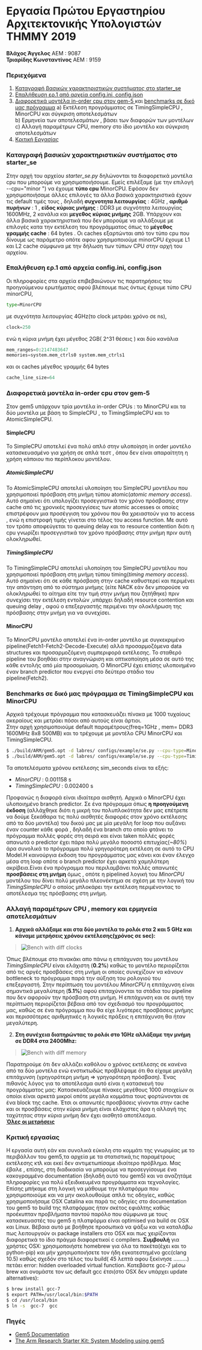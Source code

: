 # Εργασία Πρώτου Εργαστηρίου Αρχιτεκτονικής Υπολογιστών ΤΗΜΜΥ 2019

**Βλάχος Άγγελος** ΑΕΜ : 9087  
**Τριαρίδης Κωνσταντίνος** ΑΕΜ : 9159

### Περιεχόμενα
1. [Καταγραφή βασικών χαρακτηριστικών συστήματος στο starter_se](https://github.com/kostino/ComputerArchitectureLab1#Καταγραφή-βασικών-χαρακτηριστικών-συστήματος-στο-starter_se)
2. [Επαλήθευση ερ.1 από αρχεία config.ini, config.json](https://github.com/kostino/ComputerArchitectureLab1#επαλήθευση-ερ1-από-αρχεία-configini-configjson)
3. [Διαφορετικά μοντέλα in-order cpu στον gem-5 ](https://github.com/kostino/ComputerArchitectureLab1#διαφορετικά-μοντέλα-in-order-cpu-στον-gem-5) και [benchmarks σε δικό μας πρόγραμμα](https://github.com/kostino/ComputerArchitectureLab1#βenchmarks-σε-δικό-μας-πρόγραμμα-σε-timingsimplecpu-και-minorcpu) 
  a) Εκτέλεση προγράμματος σε TimingSimpleCPU , MinorCPU και σύγκριση αποτελεσμάτων  
  b) Ερμηνεία των αποτελεσμάτων , βάσει των διαφορών των μοντέλων  
  c) Αλλαγή παραμέτρων CPU, memory στο ίδιο μοντέλο και σύγκριση αποτελεσμάτων  
4. [Κριτική Εργασίας](https://github.com/kostino/ComputerArchitectureLab1#Κριτική-εργασίας)  


### Καταγραφή βασικών χαρακτηριστικών συστήματος στο starter_se
Στην αρχή του αρχείου _starter_se.py_ δηλώνονται τα διαφορετικά μοντέλα cpu που μπορούμε να χρησιμοποιήσουμε. Εμείς επιλέξαμε (με την επιλογή --cpu="minor ") να έχουμε **τύπο cpu** MinorCPU. Εφόσον δεν χρησιμοποιήσαμε άλλες επιλογές τα άλλα βασικά χαρακτηριστικά έχουν τις default τιμές τους , δηλαδή **συχνοτητα λειτουργίας** : 4GHz , **αριθμό πυρήνων** : 1 , **είδος κύριας μνήμης** : DDR3 με συχνότητα λειτουργίας 1600MHz, 2 κανάλια και **μεγεθος κύριας μνήμης** 2GB. Υπάρχουν και άλλα βασικά χαρακτηριστικά που δεν μπορούμε να αλλάξουμε με επιλογές κατα την εκτέλεση του προγράμματος όπως το **μέγεθος γραμμής cache** : 64 bytes . Οι caches εξαρτώνται από τον τύπο cpu που δίνουμε ως παράμετρο οπότε αφου χρησιμοποιούμε minorCPU έχουμε L1 και L2 cache σύμφωνα με την δήλωση των τύπων CPU στην αρχή του αρχείου.

### Επαλήθευση ερ.1 από αρχεία config.ini, config.json
Οι πληροφορίες στα αρχεία επιβεβαιώνουν τις παρατηρήσεις του προηγούμενου ερωτήματος αφού βλέπουμε πως όντως έχουμε τύπο CPU minorCPU,
```python
type=MinorCPU
```

με συχνότητα λειτουργίας 4GHz(το clock μετράει χρόνο σε ns),
```python
clock=250
```
ενώ η κύρια μνήμη έχει μέγεθος 2GB( 2^31 θέσεις ) και δύο κανάλια
```python
mem_ranges=0:2147483647
memories=system.mem_ctrls0 system.mem_ctrls1
```
και οι caches μέγεθος γραμμής 64 bytes
```python
cache_line_size=64
```
### Διαφορετικά μοντέλα in-order cpu στον gem-5
Στον gem5 υπάρχουν τρία μοντέλα in-order CPUs : το MinorCPU και τα δύο μοντέλα με βάση το SimpleCPU , το TimingSimpleCPU και το AtomicSimpleCPU.
#### SimpleCPU
Το SimpleCPU αποτελεί ένα πολύ απλό στην υλοποίηση  in order μοντέλο κατασκευασμένο για χρήση σε απλά τεστ , όπου δεν είναι απαραίτητη η χρήση κάποιου πιο περίπλοκου μοντέλου.
##### AtomicSimpleCPU
Το AtomicSimpleCPU αποτελεί υλοποίηση του SimpleCPU μοντέλου που χρησιμοποιεί πρόσβαση στη μνήμη τύπου atomic(_atomic memory access_). Αυτό σημαίνει ότι υπολογίζει προσεγγιστικά τον χρόνο πρόσβασης στην cache από τις χρονικές προσεγγίσεις των atomic accesses οι οποίες επιστρέφουν μια προσέγγιση του χρόνου που θα χρειαστούν για το access , ενώ η επιστροφή τιμής γίνεται στο τέλος του access function. Με αυτό τον τρόπο αποφεύγεται το queuing delay και το resource contention διότι η cpu γνωρίζει προσεγγιστικά τον χρόνο πρόσβασης στην μνήμη πριν αυτή ολοκληρωθεί.
##### TimingSimpleCPU
Το TimingSimpleCPU αποτελεί υλοποίηση του SimpleCPU μοντέλου που χρησιμοποιεί πρόσβαση στη μνήμη τύπου timing(_timing memory access_). Αυτό σημαίνει ότι σε κάθε πρόσβαση στην cache καθυστερεί και περιμένει την απάντηση από το σύστημα μνήμης (είτε NACK εάν δεν μπορούσε να ολοκληρωθεί το αίτημα είτε την τιμή στην μνήμη που ζητήθηκε) πριν συνεχίσει την εκτέλεση εντολών ,υπάρχει δηλαδή resource contention και queuing delay , αφού ο επεξεργαστής περιμένει την ολοκλήρωση της πρόσβασης στην μνήμη για να συνεχίσει.
#### MinorCPU
Το MinorCPU μοντέλο αποτελεί ένα in-order μοντέλο με συγκεκριμένο pipeline(Fetch1-Fetch2-Decode-Execute) αλλά προσαρμοζόμενα data structures και προσαρμοζόμενη συμπεριφορά εκτέλεσης. Το σταθερό pipeline του βοηθάει στην αναγνώριση και οπτικοποίηση μέσα σε αυτό της κάθε εντολής από μία προσομοίωση. Ο MinorCPU έχει επίσης υλοποιημένο έναν branch predictor που ενεργεί στο δεύτερο στάδιο του pipeline(Fetch2).
###  Βenchmarks σε δικό μας πρόγραμμα σε TimingSimpleCPU και MinorCPU
Αρχικά τρέχουμε πρόγραμμα που κατασκευάζει πίνακα με 1000 τυχαίους ακεραίους και μετράει πόσοι από αυτούς είναι άρτιοι.  
Στην αρχή χρησιμοποιούμε default παραμέτρους(freq=1GHz , mem= DDR3 1600MHz 8x8 500MB) και το τρέχουμε με μοντέλο CPU MinorCPU και TimingSimpleCPU.
```zsh
$ ./build/ARM/gem5.opt -d labres/ configs/example/se.py --cpu-type=MinorCPU --caches -c gem5TestARM
$ ./build/ARM/gem5.opt -d labres/ configs/example/se.py --cpu-type=TimingSimpleCPU --caches -c gem5TestARM

```
Τα αποτελέσματα χρόνου εκτέλεσης sim_seconds είναι τα εξής:
* _MinorCPU_ : 0.001158 s
* _TimingSimpleCPU_ : 0.002400 s

Προφανώς η διαφορά είναι ιδιαίτερα αισθητή. Αρχικά ο MinorCPU έχει υλοποιημένο branch predictor. Σε ένα πρόγραμμα όπως **η προηγούμενη έκδοση** (αλλάχθηκε διότι η μικρή του πολυπλοκότητα δεν μας επέτρεπε να δούμε ξεκάθαρα τις πολύ αισθητές διαφορές στον χρόνο εκτέλεσης από τα δύο μοντέλα) του δικού μας με μία μεγάλη for loop που αυξάνει έναν counter κάθε φορά , δηλαδή ένα branch στο οποίο φτάνει το πρόγραμμα πολλές φορές στη σειρά και είναι taken πολλές φορές απανωτά ο predictor έχει πάρα πολύ μεγάλο ποσοστό επιτυχίας(_~80%_) άρα συνολικά το πρόγραμμα πολύ γρηγορότερη εκτέλεση σε αυτό το CPU Model.Η καινούργια έκδοση του προγράμματος μας κάνει και έναν έλεγχο μέσα στη loop οπότε ο branch predictor έχει αρκετά χαμηλότερη ακρίβεια.Είναι ένα πρόγραμμα που περιλαμβάνει πολλές απανωτές **προσβάσεις στη μνήμη** όμως , οπότε η pipelined λογική του _MinorCPU_ μοντέλου του δίνει πολύ μεγάλο πλεονέκτημα σε σχέση με την λογική του _TimingSimpleCPU_ ο οποίος μπλοκάρει την εκτέλεση περιμένοντας το αποτέλεσμα της πρόσβασης στη μνήμη.  

### Αλλαγή παραμέτρων CPU , memory και ερμηνεία αποτελεσμάτων
1. **Αρχικά αλλάξαμε και στα δύο μοντέλα το ρολόι στα 2 και 5 GHz και κάναμε μετρήσεις χρόνου εκτέλεσης(χρόνος σε sec):**  
>![Bench with diff clocks](https://i.imgur.com/XjJdX62.png)  

Όπως βλέπουμε στο πινακάκι απο πάνω η επιτάχυνση του μοντέλου _TimingSimpleCPU_ είναι ελάχιστη (**0.2%**) καθώς το μοντέλο περιορίζεται από τις αργές προσβάσεις στη μνήμη οι οποίες συνεχίζουν να κάνουν bottleneck το πρόγραμμα παρά την αύξηση του ρολογιού του επεξεργαστή. Στην περίπτωση του μοντέλου _MinorCPU_ η επιτάχυνση είναι σημαντικά μεγαλύτερη (**5.1%**) αφού επιταχύνονται τα στάδια του pipeline που δεν αφορούν την πρόσβαση στη μνήμη. Η επιτάχυνση και σε αυτή την περίπτωση περιορίζεται βέβαια από τον σχεδιασμό του προγράμματος μας, καθώς σε ένα πρόγραμμα που θα είχε λιγότερες προσβάσεις μνήμης και περισσότερες αριθμητικές η λογικές πράξεις η επιτάχυνση θα ήταν μεγαλύτερη.

2. **Στη συνέχεια διατηρώντας το ρολόι στο 1GHz αλλάξαμε την μνήμη σε DDR4 στα 2400Mhz:**  
>![Bench with diff memory](https://i.imgur.com/qTzjndE.png)  

Παρατηρούμε ότι δεν αλλάζει καθόλου ο χρόνος εκτέλεσης σε κανένα από τα δύο μοντέλα ενώ ενστικτωδώς προβλέψαμε ότι θα είχαμε μεγάλη επιτάχυνση (γρηγορότερη μνήμη => γρηγορότερη πρόσβαση). Ένας πιθανός λόγος για το αποτέλεσμα αυτό είναι η κατασκευή του προγράμματος μας: Κατασκευάζουμε πίνακες μεγέθους 1000 στοιχείων οι οποίοι είναι αρκετά μικροί οπότε μεγάλα κομμάτια τους φορτώνονται σε ένα block της cache. Έτσι οι απανωτές προσβάσεις γίνονται στην cache και οι προσβάσεις στην κύρια μνήμη είναι ελάχιστες άρα η αλλαγή της ταχύτητας στην κύρια μνήμη δεν έχει αισθητό αποτέλεσμα.  
**[Όλες οι μετρήσεις](https://docs.google.com/spreadsheets/d/1jACGWOk938Q6ivjetw6T5KrBNOgfjyQoj8Q4R_XHtiI/edit?usp=sharing)**  
### Κριτική εργασίας
Η εργασία αυτή εάν και συνολικά εύκολη στο κομμάτι της γνωριμίας με το περιβάλλον του gem5,τα αρχεία με τα στατιστικά,τις παραμέτρους εκτέλεσης κτλ και εκεί δεν αντιμετωπίσαμε ιδιαίτερο πρόβλημα. Μας έβαλε , επίσης, στη διαδικασία να μπορούμε να προσεγγίσουμε ένα κακογραμμένο documentation (δηλαδή αυτό του gem5) και να αναζητάμε πληροφορίες για πολύ εξειδικευμένα προγράμματα και τεχνολογίες. Επίσης μπήκαμε στη λογική να μάθουμε την πλατφόρμα που χρησιμοποιούμε και να μην ακολουθούμε απλά τις οδηγίες, καθώς χρησιμοποιήσαμε OSX Catalina και παρά τις οδηγίες στο documentation του gem5 το build της πλατφόρμας ήταν σκέτος εφιάλτης καθώς προέκυπταν προβλήματα παντού παρόλο που σύμφωνα με τους κατασκευαστές του gem5 η πλατφόρμα είναι optimised για build σε OSX και Linux. Βέβαια αυτό με βοήθησε προσωπικά να ψάξω και να καταλάβω πως λειτουργούν οι package installers στο OSX και πως χειρίζονται διαφορετικά το ίδιο πράγμα διαφορετικοί c compilers. **Συμβουλή** για χρήστες OSX: χρησιμοποιήστε homebrew για όλα τα πακέτα(έχει και το python-pip) και μήν χρησιμοποιήσετε τον ήδη εγκατεστημένο gcc(clang 10.5) καθώς σχεδόν στο τέλος του build( 45 λεπτά αφου ξεκίνησε .........) πετάει error: hidden overloaded virtual function. Κατεβάστε gcc-7 μέσω brew και ονομάστε τον ως default gcc έτσι(στο OSX δεν υπάρχει update alternatives):
```zsh
$ brew install gcc-7
$ export PATH=/usr/local/bin:$PATH
$ cd /usr/local/bin
$ ln -s  gcc-7  gcc

```

### Πηγές
* [Gem5 Documentation](http://gem5.org/Main_Page)  
* [The Arm Research Starter Kit: System Modeling using gem5](https://github.com/arm-university/arm-gem5-rsk/blob/master/gem5_rsk.pdf)
